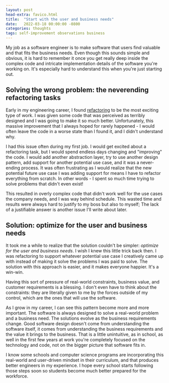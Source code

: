 ```yaml
---
layout: post
head-extra: favico.html
title:  "Start with the user and business needs"
date:   2022-03-18 00:00:00 -0800
categories: thoughts
tags: self-improvement observations business
---
```


My job as a software engineer is to make software that users find valuable and that fits the business needs.
Even though this sounds simple and obvious, it is hard to remember it once you get really deep inside the
complex code and intricate implementation details of the software you're working on.
It's especially hard to understand this when you're just starting out.

## Solving the wrong problem: the neverending refactoring tasks

Early in my engineering career, I found [refactoring](https://martinfowler.com/books/refactoring.html) to be the most exciting type of work.
I was given some code that was perceived as terribly designed and I was going to make it so much better.
Unfortunately, this massive improvement that I always hoped for rarely happened - I would often leave the code
in a worse state than I found it, and I didn't understand why.

I had this issue often during my first job. I would get excited about a refactoring task,
but I would spend endless days changing and "improving" the code.
I would add another abstraction layer, try to use another design pattern, add support for
another potential use case, and it was a never-ending process.
It was often frustrating as I would realize that the new potential future use case I was
adding support for means I have to refactor everything from scratch.
In other words - I spent so much time trying to solve problems that didn't even exist!

This resulted in overly complex code that didn't work well for the
use cases the company needs, and I was way behind schedule.
This wasted time and results were always hard to justify to my boss but also to myself;
The lack of a justifiable answer is another issue I'll write about later.

## Solution: optimize for the user and business needs

It took me a while to realize that the solution couldn't be simpler: *optimize for the user and business needs*.
I wish I knew this little trick back then.
I was refactoring to support whatever potential use case I creatively came up with
instead of making it solve the problems I was paid to solve.
The solution with this approach is easier, and it makes everyone happier.
It's a win-win.

Having this sort of pressure of real-world constraints, business value, and customer requirements is a blessing.
I don't even have to think about the constraints: they are literally given to me by the forces outside of my control,
which are the ones that will use the software.

As I grow in my career, I can see this pattern become more and more important.
The software is always designed to solve a real-world problem and a business need.
The solutions evolve as the business requirements change.
Good software design doesn't come from understanding the software itself, it comes from understanding the business requirements and the value it
brings to the business.
That is a little unintuitive, as in school, as well in the first few years at work you're completely
focused on the technology and code, not on the bigger picture that software fits in.

I know some schools and computer science programs are incorporating this real-world and user-driven mindset
in their curriculum, and that produces better engineers in my experience. I hope every school starts following those steps soon
so students become much better prepared for the workforce.